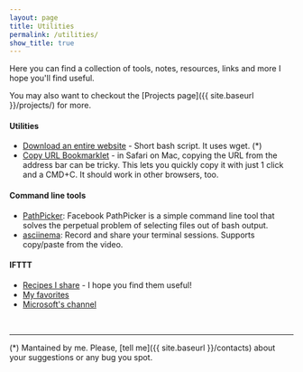 ```yaml
---
layout: page
title: Utilities
permalink: /utilities/
show_title: true
---
```


Here you can find a collection of tools, notes, resources, links and more I hope you'll find useful.

You may also want to checkout the [Projects page]({{ site.baseurl }}/projects/) for more.

#### Utilities

- [Download an entire website](https://gist.github.com/pirafrank/181360a3754abe79a5c8) - Short bash script. It uses wget. (*)
- [Copy URL Bookmarklet](https://gist.github.com/pirafrank/5a4f6f56f3cf931ddf6b) - in Safari on Mac, copying the URL from the address bar can be tricky. This lets you quickly copy it with just 1 click and a CMD+C. It should work in other browsers, too.

#### Command line tools

- [PathPicker](https://github.com/facebook/PathPicker): Facebook PathPicker is a simple command line tool that solves the perpetual problem of selecting files out of bash output.
- [asciinema](http://asciinema.org): Record and share your terminal sessions. Supports copy/paste from the video.

#### IFTTT

- [Recipes I share](https://ifttt.com/p/pirafrank/shared) - I hope you find them useful!
- [My favorites](https://ifttt.com/p/pirafrank/favorites)
- [Microsoft's channel](https://ifttt.com/p/microsoft/shared)

<br>

---

(*) Mantained by me. Please, [tell me]({{ site.baseurl }}/contacts) about your suggestions or any bug you spot.

